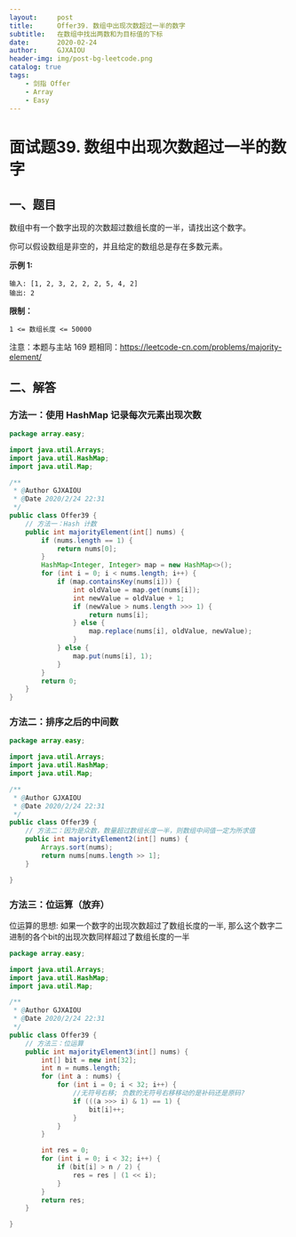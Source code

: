 ```yaml
---
layout:     post
title:      Offer39. 数组中出现次数超过一半的数字
subtitle:   在数组中找出两数和为目标值的下标
date:       2020-02-24
author:     GJXAIOU
header-img: img/post-bg-leetcode.png
catalog: true
tags:
    - 剑指 Offer
    - Array
    - Easy 
---
```




# 面试题39. 数组中出现次数超过一半的数字

## 一、题目

数组中有一个数字出现的次数超过数组长度的一半，请找出这个数字。

你可以假设数组是非空的，并且给定的数组总是存在多数元素。

**示例 1:**

```
输入: [1, 2, 3, 2, 2, 2, 5, 4, 2]
输出: 2
```

**限制：**

```
1 <= 数组长度 <= 50000
```

注意：本题与主站 169 题相同：https://leetcode-cn.com/problems/majority-element/

 

## 二、解答

### 方法一：使用 HashMap 记录每次元素出现次数

```java
package array.easy;

import java.util.Arrays;
import java.util.HashMap;
import java.util.Map;

/**
 * @Author GJXAIOU
 * @Date 2020/2/24 22:31
 */
public class Offer39 {
    // 方法一：Hash 计数
    public int majorityElement(int[] nums) {
        if (nums.length == 1) {
            return nums[0];
        }
        HashMap<Integer, Integer> map = new HashMap<>();
        for (int i = 0; i < nums.length; i++) {
            if (map.containsKey(nums[i])) {
                int oldValue = map.get(nums[i]);
                int newValue = oldValue + 1;
                if (newValue > nums.length >>> 1) {
                    return nums[i];
                } else {
                    map.replace(nums[i], oldValue, newValue);
                }
            } else {
                map.put(nums[i], 1);
            }
        }
        return 0;
    }
}
```

### 方法二：排序之后的中间数

```java
package array.easy;

import java.util.Arrays;
import java.util.HashMap;
import java.util.Map;

/**
 * @Author GJXAIOU
 * @Date 2020/2/24 22:31
 */
public class Offer39 {
    // 方法二：因为是众数，数量超过数组长度一半，则数组中间值一定为所求值
    public int majorityElement2(int[] nums) {
        Arrays.sort(nums);
        return nums[nums.length >> 1];
    }

}

```

### 方法三：位运算（放弃）

位运算的思想: 如果一个数字的出现次数超过了数组长度的一半, 那么这个数字二进制的各个bit的出现次数同样超过了数组长度的一半

```java
package array.easy;

import java.util.Arrays;
import java.util.HashMap;
import java.util.Map;

/**
 * @Author GJXAIOU
 * @Date 2020/2/24 22:31
 */
public class Offer39 {
    // 方法三：位运算
    public int majorityElement3(int[] nums) {
        int[] bit = new int[32];
        int n = nums.length;
        for (int a : nums) {
            for (int i = 0; i < 32; i++) {
                //无符号右移; 负数的无符号右移移动的是补码还是原码?
                if (((a >>> i) & 1) == 1) {
                    bit[i]++;
                }
            }
        }

        int res = 0;
        for (int i = 0; i < 32; i++) {
            if (bit[i] > n / 2) {
                res = res | (1 << i);
            }
        }
        return res;
    }

}

```

